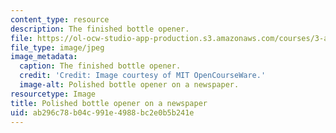 ```yaml
---
content_type: resource
description: The finished bottle opener.
file: https://ol-ocw-studio-app-production.s3.amazonaws.com/courses/3-a04-modern-blacksmithing-and-physical-metallurgy-fall-2008/ab296c78b04c991e4988bc2e0b5b241e_076.jpg
file_type: image/jpeg
image_metadata:
  caption: The finished bottle opener.
  credit: 'Credit: Image courtesy of MIT OpenCourseWare.'
  image-alt: Polished bottle opener on a newspaper.
resourcetype: Image
title: Polished bottle opener on a newspaper
uid: ab296c78-b04c-991e-4988-bc2e0b5b241e
---
```

